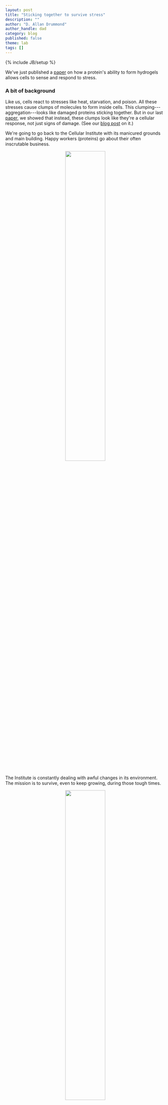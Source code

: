 ```yaml
---
layout: post
title: "Sticking together to survive stress"
description: ""
author: "D. Allan Drummond"
author_handle: dad
category: blog
published: false
theme: lab
tags: []
---
```

{% include JB/setup %}

We've just published a [paper][1] on how a protein's ability to form hydrogels allows cells to sense and respond to stress.

### A bit of background

Like us, cells react to stresses like heat, starvation, and poison. All these stresses cause clumps of molecules to form inside cells. This clumping---aggregation---looks like damaged proteins sticking together. But in our last [paper][agg], we showed that instead, these clumps look like they're a cellular response, not just signs of damage. (See our [blog post][agg-blog] on it.)

We're going to go back to the Cellular Institute with its manicured grounds and main building. Happy workers (proteins) go about their often inscrutable business.

<p align="center">
<img src="/assets/images/cellular-institute-unstressed.png" width="50%">
</p>

The Institute is constantly dealing with awful changes in its environment. The mission is to survive, even to keep growing, during those tough times.

<p align="center">
<img src="/assets/images/environmental-and-growth-reports.png" width="50%">
</p>

The picture that came out of our [earlier study][agg-blog] suggested that, overall, the clumping in cells was an organized, reversible process, consistent with a coordinated effort to survive tough times.

But what about for specific proteins? How can you tell if clumping is stress-inflicted damage or an adaptive response? A key test is to see what happens when you stop the clumping during stress. Stopping damage during stress should make cells healthier. Stopping an adaptive stress response, on the other hand, would make cells sicker.

### Doesn't sound too complicated

Easy for you to say, headline! In our study, we had to first find a protein that formed clumps during stress, then figure out how to control its clumping without screwing up a bunch of other stuff (which involved quite a bit of figuring out why it formed clumps, physically, and which bits of the molecule were responsible). 

Doing all that required working on the protein in isolation in a test tube, so then we had to put the protein back into cells  to see if it worked the same way. Finally, we could expose those cells to stress and see how they responded.

### What did we do?

We picked out a specific protein that formed clumps during stress: poly(A)-binding protein, which is nicknamed Pab1 in baker's yeast, our beautiful and hardy model organism. (Relatives of Pab1 are found in essentially every cell that has a nucleus, from plants to parasites to people.) We purified Pab1, put it in a dish, and exposed it to the same intracellular conditions that follow stress and are thought to cause clumping, heat and pH. 

Yeast cells like to live in acidic (low-pH) environments, but keep their insides at neutral pH. When cells get stressed, their internal pH drops, becoming more acidic. That, others have argued, might cause clumping during non-heat stresses like starvation.


<p align="center">
<img src="/assets/images/heat-starvation-ph-at-cell-institute.png" width="75%">
</p>

### What did we find?

First, we discovered that Pab1 "clumping" was something rather specific and wonderful: **phase separation** into hydrogel droplets.

Phase separation is like a flash mob. Under certain conditions, suddenly, from a mixture of two types of molecules, one type surges together, separating from the other ("demixing") like oil droplets from water. Bunches of recent studies have shown proteins doing this trick, usually under exotic conditions.

<p align="center">
<img src="/assets/images/phase-separation-cartoon.png" width="75%">
</p>

Pab1 phase-separates in response to both pH and temperature, right at the stress-associated ranges of each one. It's one of the coolest results in the paper: Pab1 is an extraordinarily sensitive *sensor of stress*, particularly temperature. You might be surprised to know that how yeast cells sense temperature has been a bit of mystery...

### Back into the cell

We figured out a way to make Pab1 phase separate at lower or higher temperatures. Remember our key test? That let us make cells with proteins that couldn't get together during stress. And guess what we found?

<p align="center">
<img src="/assets/images/disrupting-phase-separation.png" width="75%">
</p>

Cells with Pab1 molecules that didn't stick together during stress couldn't grow during stress. This happened during heat shock, and during starvation, too!

### Ultimately, it's about fitness

There's been a bunch of beautiful work on phase separation, hydrogel formation, and other quinary phenomena. (**Quinary**, a term introduced by Stuart Edelstein, refers to a step beyond traditional quaternary structures to structures involving undefined numbers of molecules.) But showing that these phenomena are actually good for cells, as opposed to just gorgeous curiosities, has been challenging. Pab1 delivered for us!

<p align="center">
<img src="/assets/images/quinary-academy-certificate.png" width="75%">
</p>


### Dive in!

This [paper][1] was five years from initial discovery to publication. There's a lot in there (though the reviewers wanted oh so much more!). For experts, our results are full of surprises. First author [Josh] has blogged about some of the [biophysical aspects] and co-first author [Chris] has blogged about the [in vivo aspects].

And there's much more to do. How, exactly, does Pab1's phase separation help the cell? We share some ideas in the paper. How, exactly, does Pab1 sense temperature and pH? Watch this space as the story continues to, well, come together.

[1]: /papers/paper/adaptive-phase-separation
[agg]: /papers/paper/endogenous-aggregates
[agg-blog]: /blog/about-endogenous-aggregates
[Josh]: /team/josh-riback
[biophysical aspects]: /blog/polymer-biophysics-in-action
[Chris]: /team/chris-katanski
[in vivo aspects]: /blog/Pab1-Demixing-FAQ




